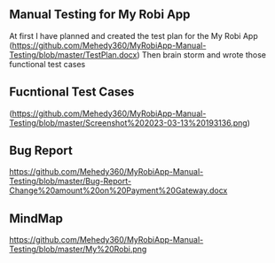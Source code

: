 
## Manual Testing for My Robi App

At first I have planned and created the test plan for the My Robi App (https://github.com/Mehedy360/MyRobiApp-Manual-Testing/blob/master/TestPlan.docx)
Then brain storm and wrote those functional test cases

## Fucntional Test Cases
(https://github.com/Mehedy360/MyRobiApp-Manual-Testing/blob/master/Screenshot%202023-03-13%20193136.png)


## Bug Report 
https://github.com/Mehedy360/MyRobiApp-Manual-Testing/blob/master/Bug-Report-Change%20amount%20on%20Payment%20Gateway.docx

## MindMap
https://github.com/Mehedy360/MyRobiApp-Manual-Testing/blob/master/My%20Robi.png

